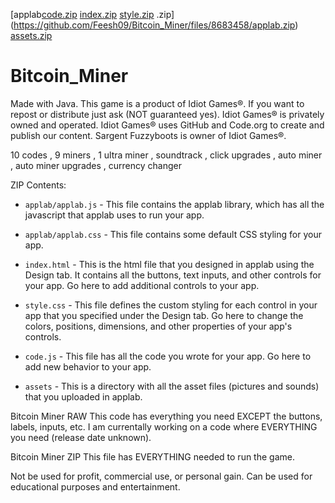 [applab[code.zip](https://github.com/Feesh09/Bitcoin_Miner/files/8683461/code.zip)
[index.zip](https://github.com/Feesh09/Bitcoin_Miner/files/8683462/index.zip)
[style.zip](https://github.com/Feesh09/Bitcoin_Miner/files/8683463/style.zip)
.zip](https://github.com/Feesh09/Bitcoin_Miner/files/8683458/applab.zip)
[assets.zip](https://github.com/Feesh09/Bitcoin_Miner/files/8683459/assets.zip)
# Bitcoin_Miner
Made with Java. This game is a product of Idiot Games®. If you want to repost or distribute just ask (NOT guaranteed yes). Idiot Games® is privately owned and operated. Idiot Games® uses GitHub and Code.org to create and publish our content. Sargent Fuzzyboots is owner of Idiot Games®.

10 codes
, 9 miners
, 1 ultra miner
, soundtrack
, click upgrades
, auto miner
, auto miner upgrades
, currency changer

ZIP Contents:
* `applab/applab.js` - This file contains the applab library, which has all the
  javascript that applab uses to run your app.

* `applab/applab.css` - This file contains some default CSS styling for your app.

* `index.html` - This is the html file that you designed in applab using the
  Design tab. It contains all the buttons, text inputs, and other controls for
  your app. Go here to add additional controls to your app.

* `style.css` - This file defines the custom styling for each control in your
  app that you specified under the Design tab. Go here to change the colors,
  positions, dimensions, and other properties of your app's controls.

* `code.js` - This file has all the code you wrote for your app. Go here to add
  new behavior to your app.

* `assets` - This is a directory with all the asset files (pictures and sounds)
  that you uploaded in applab.



Bitcoin Miner RAW
This code has everything you need EXCEPT the buttons, labels, inputs, etc.
I am currentally working on a code where EVERYTHING you need (release date unknown).

Bitcoin Miner ZIP
This file has EVERYTHING needed to run the game.

Not be used for profit, commercial use, or personal gain.
Can be used for educational purposes and entertainment.
